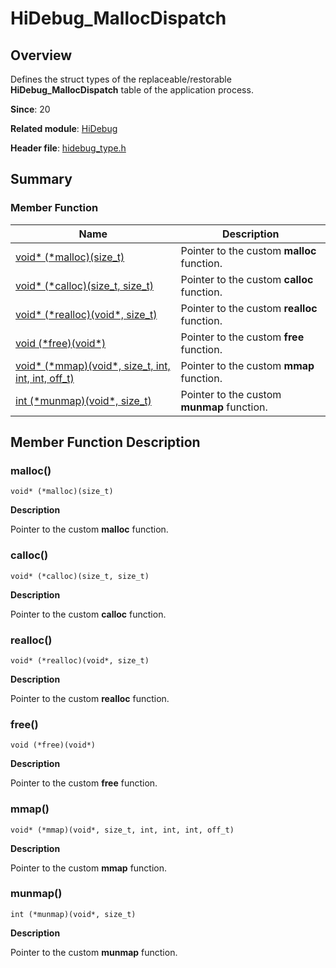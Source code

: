 # HiDebug_MallocDispatch

<!--Kit: Performance Analysis Kit-->
<!--Subsystem: HiviewDFX-->
<!--Owner: @hello_harmony; @yu_haoqiaida-->
<!--SE: @kutcherzhou1-->
<!--TSE: @gcw_KuLfPSbe-->

## Overview

Defines the struct types of the replaceable/restorable **HiDebug_MallocDispatch** table of the application process.

**Since**: 20

**Related module**: [HiDebug](capi-hidebug.md)

**Header file**: [hidebug_type.h](capi-hidebug-type-h.md)

## Summary

### Member Function

| Name| Description|
| -- | -- |
| [void* (\*malloc)(size_t)](#malloc) | Pointer to the custom **malloc** function.|
| [void* (\*calloc)(size_t, size_t)](#calloc) | Pointer to the custom **calloc** function.|
| [void* (\*realloc)(void*, size_t)](#realloc) | Pointer to the custom **realloc** function.|
| [void (\*free)(void*)](#free) | Pointer to the custom **free** function.|
| [void* (\*mmap)(void*, size_t, int, int, int, off_t)](#mmap) | Pointer to the custom **mmap** function.|
| [int (\*munmap)(void*, size_t)](#munmap) | Pointer to the custom **munmap** function.|

## Member Function Description

### malloc()

```
void* (*malloc)(size_t)
```

**Description**

Pointer to the custom **malloc** function.

### calloc()

```
void* (*calloc)(size_t, size_t)
```

**Description**

Pointer to the custom **calloc** function.

### realloc()

```
void* (*realloc)(void*, size_t)
```

**Description**

Pointer to the custom **realloc** function.

### free()

```
void (*free)(void*)
```

**Description**

Pointer to the custom **free** function.

### mmap()

```
void* (*mmap)(void*, size_t, int, int, int, off_t)
```

**Description**

Pointer to the custom **mmap** function.

### munmap()

```
int (*munmap)(void*, size_t)
```

**Description**

Pointer to the custom **munmap** function.
